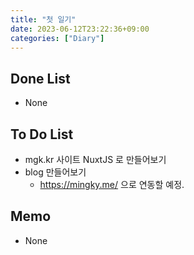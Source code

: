 ```yaml
---
title: "첫 일기"
date: 2023-06-12T23:22:36+09:00
categories: ["Diary"]
---
```

## Done List
- None

## To Do List
- mgk.kr 사이트 NuxtJS 로 만들어보기
- blog 만들어보기
  - https://mingky.me/ 으로 연동할 예정.

## Memo
- None
